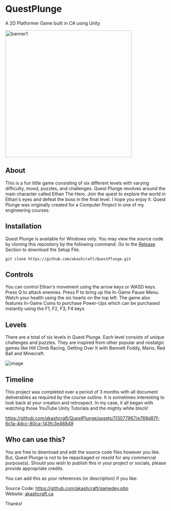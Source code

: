 # QuestPlunge
A 2D Platformer Game built in C# using Unity

<img width="396" alt="banner1" src="https://github.com/akashcraft/QuestPlunge/assets/113077967/8142d8a8-1793-41c7-885d-a83c1bf513c6">

## About
This is a fun little game consisting of six different levels with varying difficulty, mood, puzzles, and challenges. Quest Plunge revolves around the main character called Ethan The Hero.
Join the quest to explore the world in Ethan's eyes and defeat the boss in the final level. I hope you enjoy it. Quest Plunge was originally created for a Computer Project in one of my engineering courses.

## Installation
Quest Plunge is available for Windows only. You may view the source code by cloning this repository by the following command. Go to the [Release](https://github.com/akashcraft/QuestPlunge/releases) Section to download the Setup File.

```
git clone https://github.com/akashcraft/QuestPlunge.git
```
## Controls
You can control Ethan's movement using the arrow keys or WASD keys. Press Q to attack enemies. Press P to bring up the In-Game Pause Menu. Watch your health using
				the six hearts on the top left. The game also features In-Game Coins to purchase
				Power-Ups which can be purchased instantly using the F1, F2, F3, F4 keys

## Levels
There are a total of six levels in Quest Plunge. Each level consists of unique challenges and
				puzzles.
				They are inspired from other popular and nostalgic games like Hill Climb Racing, Getting Over It with
				Bennett
				Foddy, Mario, Red Ball and Minecraft.

![image](https://github.com/akashcraft/QuestPlunge/assets/113077967/a523ef6c-a52e-4d80-a8e3-465791c13139)

## Timeline

This project was completed over a period of 3 months with all document deliverables as required by the
				course
				outline.
				It is
				sometimes interesting to look back at your creation and retrospect. In my case, it all began with
				watching
				those YouTube Unity Tutorials and the mighty white block!

https://github.com/akashcraft/QuestPlunge/assets/113077967/e768d87f-6c1a-4dcc-80ca-143fc3e46849

## Who can use this?
You are free to download and edit the source code files however you like. But, Quest Plunge is not to be repackaged or resold for any commercial purpose(s).
Should you wish to publish this in your project or socials, please provide appropriate credits.

You can add this as your references (or description) if you like:

Source Code: https://github.com/akashcraft/gamedev.php<br>
Website: [akashcraft.ca](https://akashcraft.ca)

Thanks!
